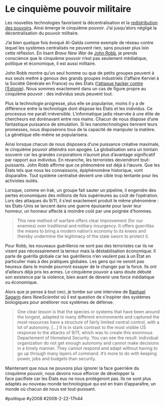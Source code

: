 # Le cinquième pouvoir militaire

Les nouvelles technologies favorisent la décentralisation et la [redistribution des pouvoirs](redefinir-le-cinquieme-pouvoir.md). Ainsi émerge le cinquième pouvoir. J’ai jusqu’alors négligé la décentralisation du pouvoir militaire.

J’ai bien quelque fois évoqué Al-Qaïda comme exemple de réseau contre lequel les systèmes centralisés ne peuvent rien, sans pousser plus loin cette réflexion. En lisant *Brave New War* de [John Robb](http://globalguerrillas.typepad.com/), je prends conscience que le cinquième pouvoir n’est pas seulement médiatique, politique et économique, il est aussi militaire.

John Robb montre qu’un seul homme ou que de petits groupes peuvent à eux seuls mettre à genoux des grands groupes industriels (l’affaire Kerviel à la Société Générale en France) ou des États ([l’attaque hacker contre l’Estonie](../../2007/11/cyberwar.md)). Nous sommes exactement dans un cas de figure propre au cinquième pouvoir : des individus seuls peuvent tout.

Plus la technologie progresse, plus elle se popularise, moins il y a de différence entre la technologie dont dispose les États et les individus. Ce processus me paraît irréversible. L’informatique jadis réservée à une élite de chercheurs est dorénavant entre nos mains. Chacun de nous dispose d’une fantastique puissance de simulation. Si les nanotechnologies tiennent leurs promesses, nous disposerons tous de la capacité de manipuler la matière. La génétique elle-même se popularisera.

Ainsi lorsque chacun de nous disposera d’une puissance créative maximale, le cinquième pouvoir atteindra son apogée. La globalisation sera un lointain souvenir car les grandes corporations n’auront plus d’avantage significatif par rapport aux individus. En revanche, les terroristes deviendront tout-puissants. John Robb affirme que ce phénomène est déjà à l’œuvre. Que les États tels que nous les connaissons, épiphénomène historique, vont disparaître. Tout système centralisé devient une cible trop tentante pour les activistes isolés.

Lorsque, comme en Irak, un groupe fait sauter un pipeline, il engendre des pertes économiques des millions de fois supérieures au coût de l’opération. Lors des attaques du 9/11, il s’est exactement produit le même phénomène : les États-Unis se lancent dans une guerre épuisante pour laver leur honneur, un honneur affecté à moindre coût par une poignée d’hommes.

> This new method of warfare offers clear improvement (for our enemies) over traditional and military insurgency. It offers guerrillas the means to bring a modern nation’s economy to its knees and thereby undermine the legitimacy of the state sworn to protect it.

Pour Robb, les nouveaux guérilleros ne sont pas des terroristes car ils ne visent pas nécessairement la terreur mais la déstabilisation économique. Il parle de guérilla globale car les guérilleros n’en veulent pas à un État en particulier mais à des pratiques globales. Les gens qui ne seront pas heureux dans le monde pourront essayer de le changer par la force. Ils ont d’ailleurs déjà pris les armes. Le cinquième pouvoir a sans doute débuté son existence par la violence, bien avant de devenir une force médiatique ou économique.

Alors que je pense à tout ceci, je tombe sur une interview de [Raphael Sagarin](http://sagarin.bol.ucla.edu/) dans *NewScientist* où il est question de s’inspirer des systèmes biologiques pour améliorer nos systèmes de défense.

> One clear lesson is that the species or systems that have been around the longest, adapted to many different environments and captured the most resources have a structure of fairly limited central control, with a lot of autonomy. […] It is in stark contrast to the most visible US response to the attacks of 9/11, which was to create this enormous Departement of Homeland Security. You can see the result: individual organization do not get enough autonomy and cannot make decisions in a timely manner. They cannot respond and adapt without having to go up through many layers of command. It’s more to do with keeping power, jobs and budgets than security.

Maintenant que nous ne pouvons plus ignorer la face guerrière du cinquième pouvoir, nous devons nous efforcer de développer la face pacifiste car les États eux ne nous protègeront pas. Ils ne sont plus adaptés au nouveau monde technologique qui est en train d’apparaître, un monde où chacun de nous est tout-puissant.

#politique #y2008 #2008-2-22-17h44
